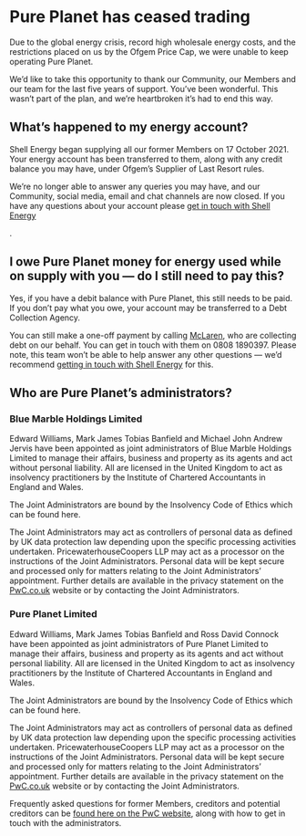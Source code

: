 <h1 class="c9" id="h.idbnnuezx79"><span>Pure Planet has ceased trading</span></h1>

<p class="c3"><span class="c2">Due to the global energy crisis, record high wholesale energy costs, and the restrictions placed on us by the Ofgem Price Cap, we were unable to keep operating Pure Planet.</span></p>

<p class="c1"><span class="c2"></span></p><p class="c3"><span class="c2">We&rsquo;d like to take this opportunity to thank our Community, our Members and our team for the last five years of support. You&rsquo;ve been wonderful. This wasn&rsquo;t part of the plan, and we&rsquo;re heartbroken it&rsquo;s had to end this way. </span></p>

<h2 class="c10" id="h.r4fuitrvz5f3"><span class="c5">What&rsquo;s happened to my energy account?</span></h2>

<p class="c3"><span class="c2">Shell Energy began supplying all our former Members on 17 October 2021. Your energy account has been transferred to them, along with any credit balance you may have, under Ofgem&rsquo;s Supplier of Last Resort rules.</span></p>

<p class="c1"><span class="c2"></span></p><p class="c3"><span>We&rsquo;re no longer able to answer any queries you may have, and our Community, social media, email and chat channels are now closed. If you have any questions about your account please </span><span class="c4"><a class="c6" href="https://help.shellenergy.co.uk/hc/en-us">get in touch with Shell Energy</a></span>
    
<span class="c2">.</span></p><h2 class="c0" id="h.5znerzetfhem"><span class="c5">I owe Pure Planet money for energy used while on supply with you &mdash; do I still need to pay this?</span></h2>

<p class="c3"><span class="c2">Yes, if you have a debit balance with Pure Planet, this still needs to be paid. If you don&rsquo;t pay what you owe, your account may be transferred to a Debt Collection Agency. </span></p>

<p class="c1"><span class="c2"></span></p><p class="c3"><span>You can still make a one-off payment by calling </span><span class="c4"><a class="c6" href="https://www.mclarencredit.co.uk/">McLaren</a></span><span>, who are collecting debt on our behalf. You can get in touch with them on 0808 1890397. Please note, this team won&rsquo;t be able to help answer any other questions &mdash; we&rsquo;d recommend </span><span class="c4"><a class="c6" href="https://help.shellenergy.co.uk/hc/en-us">getting in touch with Shell Energy</a></span><span>&nbsp;for this. </span></p>

<h2 class="c0" id="h.581jcptp32om"><span class="c12">Who are Pure Planet&rsquo;s administrators?</span></h2>

<h3 class="c3"><span class="c8">Blue Marble Holdings Limited</span></h3>

<p class="c1"><span class="c2"></span></p><p class="c3"><span class="c2">Edward Williams, Mark James Tobias Banfield and Michael John Andrew Jervis have been appointed as joint administrators of Blue Marble Holdings Limited to manage their affairs, business and property as its agents and act without personal liability. All are licensed in the United Kingdom to act as insolvency practitioners by the Institute of Chartered Accountants in England and Wales.</span></p>

<p class="c1"><span class="c2"></span></p><p class="c3"><span class="c2">The Joint Administrators are bound by the Insolvency Code of Ethics which can be <a class="c6" href="https://www.gov.uk/government/publications/insolvency-practitioner-code-of-ethics"></a>found here.</a></span></span></p>

<p class="c1"><span class="c2"></span></p><p class="c3"><span>The Joint Administrators may act as controllers of personal data as defined by UK data protection law depending upon the specific processing activities undertaken. PricewaterhouseCoopers LLP may act as a processor on the instructions of the Joint Administrators. Personal data will be kept secure and processed only for matters relating to the Joint Administrators&rsquo; appointment. Further details are available in the privacy statement on the </span><span class="c4"><a class="c6" href="https://www.pwc.co.uk/">PwC.co.uk</a></span><span class="c2">&nbsp;website or by contacting the Joint Administrators.</span></p>

<h3 class="c3"><span class="c8">Pure Planet Limited</span></h3>

<p class="c1"><span class="c2"></span></p><p class="c3"><span class="c2">Edward Williams, Mark James Tobias Banfield and Ross David Connock have been appointed as joint administrators of Pure Planet Limited to manage their affairs, business and property as its agents and act without personal liability. All are licensed in the United Kingdom to act as insolvency practitioners by the Institute of Chartered Accountants in England and Wales.</span></p>

<p class="c1"><span class="c2"></span></p><p class="c3"><span class="c2">The Joint Administrators are bound by the Insolvency Code of Ethics which can be <a class="c6" href="https://www.gov.uk/government/publications/insolvency-practitioner-code-of-ethics"></a>found here.</a></span></span></p>

<p class="c3"><span>The Joint Administrators may act as controllers of personal data as defined by UK data protection law depending upon the specific processing activities undertaken. PricewaterhouseCoopers LLP may act as a processor on the instructions of the Joint Administrators. Personal data will be kept secure and processed only for matters relating to the Joint Administrators&rsquo; appointment. Further details are available in the privacy statement on the </span><span class="c4"><a class="c6" href="https://www.pwc.co.uk/">PwC.co.uk</a></span><span class="c2">&nbsp;website or by contacting the Joint Administrators.</span></p>

<p class="c1"><span class="c2"></span></p><p class="c3"><span>Frequently asked questions for former Members, creditors and potential creditors can be </span><span class="c4"><a class="c6" href="https://www.pwc.co.uk/pureplanet">found here on the PwC website</a></span><span>, along with how to get in touch with the administrators. </span></p>
